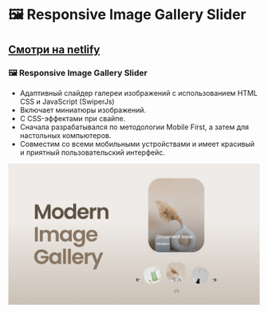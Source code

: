#  🖼️ Responsive Image Gallery Slider
## [Смотри на netlify](https://gallery-s1ider.netlify.app)
### 🖼️ Responsive Image Gallery Slider

- Адаптивный слайдер галереи изображений с использованием HTML CSS и JavaScript (SwiperJs)
- Включает миниатюры изображений.
- С CSS-эффектами при свайпе.
- Сначала разрабатывался по методологии Mobile First, а затем для настольных компьютеров.
- Совместим со всеми мобильными устройствами и имеет красивый и приятный пользовательский интерфейс.

![preview img](/preview.png)
